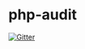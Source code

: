 # php-audit

[![Gitter](https://badges.gitter.im/SetBased/php-audit.svg)](https://gitter.im/SetBased/php-audit?utm_source=badge&utm_medium=badge&utm_campaign=pr-badge&utm_content=badge)